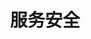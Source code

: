 ---
title: "服务安全"
description: "讲解Rainbond对服务安全提供的机制" 
menu: "micro-service-mesh-security"
weight: 21007
hidden: true
---